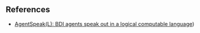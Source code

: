 
## References

- [AgentSpeak(L): BDI agents speak out in a logical computable language](http://goanna.cs.rmit.edu.au/~ssardina/courses/Roma07PhDcourse/lect07/rao96agentspeakl.pdf))